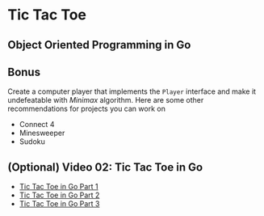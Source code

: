 # Tic Tac Toe
## Object Oriented Programming in Go


## Bonus
Create a computer player that implements the `Player` interface and make it undefeatable with 
*Minimax* algorithm. Here are some other recommendations for projects you can work on

* Connect 4
* Minesweeper
* Sudoku

## (Optional) Video 02: Tic Tac Toe in Go

* [Tic Tac Toe in Go Part 1](https://youtu.be/644HhokVkbI)
* [Tic Tac Toe in Go Part 2](https://youtu.be/eL6ruTgOQG0)
* [Tic Tac Toe in Go Part 3](https://youtu.be/rdSgqye50Qw)

